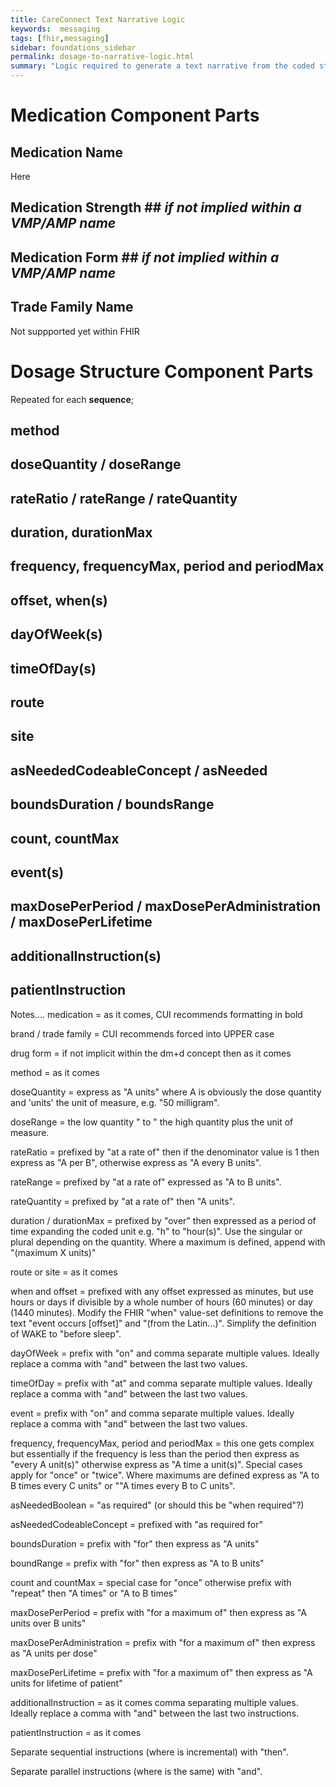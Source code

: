 ```yaml
---
title: CareConnect Text Narrative Logic
keywords:  messaging
tags: [fhir,messaging]
sidebar: foundations_sidebar
permalink: dosage-to-narrative-logic.html
summary: "Logic required to generate a text narrative from the coded structures"
---
```




# Medication Component Parts #

## Medication Name ##

Here

## Medication Strength ## *if not implied within a VMP/AMP name*

## Medication Form ## *if not implied within a VMP/AMP name*

## Trade Family Name ##

Not suppported yet within FHIR

# Dosage Structure Component Parts #

Repeated for each **sequence**;

## method ##

## doseQuantity / doseRange ##

## rateRatio / rateRange / rateQuantity ##

## duration, durationMax ##

## frequency, frequencyMax, period and periodMax ##

## offset, when(s) ##

## dayOfWeek(s) ##

## timeOfDay(s) ##

## route ##

## site ##

## asNeededCodeableConcept / asNeeded ##

## boundsDuration / boundsRange ##

## count, countMax ##

## event(s) ##

## maxDosePerPeriod / maxDosePerAdministration / maxDosePerLifetime ##

## additionalInstruction(s) ##

## patientInstruction ##


Notes....
medication = as it comes, CUI recommends formatting in bold

brand / trade family = CUI recommends forced into UPPER case

drug form = if not implicit within the dm+d concept then as it comes

method = as it comes

doseQuantity = express as "A units" where A is obviously the dose quantity and 'units' the unit of measure, e.g. "50 milligram".

doseRange = the low quantity " to " the high quantity plus the unit of measure.

rateRatio = prefixed by "at a rate of" then if the denominator value is 1 then express as "A per B", otherwise express as "A every B units".

rateRange = prefixed by "at a rate of" expressed as "A to B units".

rateQuantity = prefixed by "at a rate of" then "A units".

duration / durationMax = prefixed by "over" then expressed as a period of time expanding the coded unit e.g. "h" to "hour(s)". Use the singular or plural depending on the quantity. Where a maximum is defined, append with "(maximum X units)"

route or site = as it comes

when and offset = prefixed with any offset expressed as minutes, but use hours or days if divisible by a whole number of hours (60 minutes) or day (1440 minutes). Modify the FHIR "when" value-set definitions to remove the text "event occurs [offset]" and "(from the Latin...)". Simplify the definition of WAKE to "before sleep".

dayOfWeek = prefix with "on" and comma separate multiple values. Ideally replace a comma with "and" between the last two values.

timeOfDay = prefix with "at" and comma separate multiple values. Ideally replace a comma with "and" between the last two values.

event = prefix with "on" and comma separate multiple values. Ideally replace a comma with "and" between the last two values.

frequency, frequencyMax, period and periodMax = this one gets complex but essentially if the frequency is less than the period then express as "every A unit(s)" otherwise express as "A time a unit(s)". Special cases apply for "once" or "twice". Where maximums are defined express as "A to B times every C units" or ""A times every B to C units".

asNeededBoolean = "as required" (or should this be "when required"?)

asNeededCodeableConcept = prefixed with "as required for"

boundsDuration = prefix with "for" then express as "A units"

boundRange = prefix with "for" then express as "A to B units"

count and countMax = special case for "once" otherwise prefix with "repeat" then "A times" or "A to B times"

maxDosePerPeriod = prefix with "for a maximum of" then express as "A units over B units"

maxDosePerAdministration = prefix with "for a maximum of" then express as "A units per dose"

maxDosePerLifetime = prefix with "for a maximum of" then express as "A units for lifetime of patient"

additionalInstruction = as it comes comma separating multiple values. Ideally replace a comma with "and" between the last two instructions.

patientInstruction = as it comes

Separate sequential instructions (where <sequence> is incremental) with "then".

Separate parallel instructions (where <sequence> is the same) with "and".
